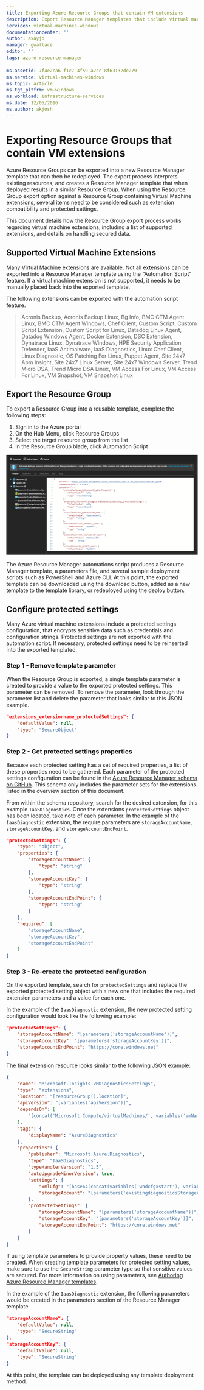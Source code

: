 ```yaml
---
title: Exporting Azure Resource Groups that contain VM extensions 
description: Export Resource Manager templates that include virtual machine extensions.
services: virtual-machines-windows
documentationcenter: ''
author: axayjo
manager: gwallace
editor: ''
tags: azure-resource-manager

ms.assetid: 7f4e2ca6-f1c7-4f59-a2cc-8f63132de279
ms.service: virtual-machines-windows
ms.topic: article
ms.tgt_pltfrm: vm-windows
ms.workload: infrastructure-services
ms.date: 12/05/2016
ms.author: akjosh
---
```


# Exporting Resource Groups that contain VM extensions

Azure Resource Groups can be exported into a new Resource Manager template that can then be redeployed. The export process interprets existing resources, and creates a Resource Manager template that when deployed results in a similar Resource Group. When using the Resource Group export option against a Resource Group containing Virtual Machine extensions, several items need to be considered such as extension compatibility and protected settings.

This document details how the Resource Group export process works regarding virtual machine extensions, including a list of supported extensions, and details on handling secured data.

## Supported Virtual Machine Extensions

Many Virtual Machine extensions are available. Not all extensions can be exported into a Resource Manager template using the “Automation Script” feature. If a virtual machine extension is not supported, it needs to be manually placed back into the exported template.

The following extensions can be exported with the automation script feature.

> Acronis Backup, Acronis Backup Linux, Bg Info, BMC CTM Agent Linux, BMC CTM Agent Windows, Chef Client, Custom Script, Custom Script Extension, Custom Script for Linux, Datadog Linux Agent, Datadog Windows Agent, Docker Extension, DSC Extension, Dynatrace Linux, Dynatrace Windows, HPE Security Application Defender, IaaS Antimalware, IaaS Diagnostics, Linux Chef Client, Linux Diagnostic, OS Patching For Linux, Puppet Agent, Site 24x7 Apm Insight, Site 24x7 Linux Server, Site 24x7 Windows Server, Trend Micro DSA, Trend Micro DSA Linux, VM Access For Linux, VM Access For Linux, VM Snapshot, VM Snapshot Linux

## Export the Resource Group

To export a Resource Group into a reusable template, complete the following steps:

1. Sign in to the Azure portal
2. On the Hub Menu, click Resource Groups
3. Select the target resource group from the list
4. In the Resource Group blade, click Automation Script

![Template Export](./media/export-templates/template-export.png)

The Azure Resource Manager automations script produces a Resource Manager template, a parameters file, and several sample deployment scripts such as PowerShell and Azure CLI. At this point, the exported template can be downloaded using the download button, added as a new template to the template library, or redeployed using the deploy button.

## Configure protected settings

Many Azure virtual machine extensions include a protected settings configuration, that encrypts sensitive data such as credentials and configuration strings. Protected settings are not exported with the automation script. If necessary, protected settings need to be reinserted into the exported templated.

### Step 1 - Remove template parameter

When the Resource Group is exported, a single template parameter is created to provide a value to the exported protected settings. This parameter can be removed. To remove the parameter, look through the parameter list and delete the parameter that looks similar to this JSON example.

```json
"extensions_extensionname_protectedSettings": {
	"defaultValue": null,
	"type": "SecureObject"
}
```

### Step 2 - Get protected settings properties

Because each protected setting has a set of required properties, a list of these properties need to be gathered. Each parameter of the protected settings configuration can be found in the [Azure Resource Manager schema on GitHub](https://raw.githubusercontent.com/Azure/azure-resource-manager-schemas/master/schemas/2015-08-01/Microsoft.Compute.json). This schema only includes the parameter sets for the extensions listed in the overview section of this document. 

From within the schema repository, search for the desired extension, for this example `IaaSDiagnostics`. Once the extensions `protectedSettings` object has been located, take note of each parameter. In the example of the `IaasDiagnostic` extension, the require parameters are `storageAccountName`, `storageAccountKey`, and `storageAccountEndPoint`.

```json
"protectedSettings": {
	"type": "object",
	"properties": {
		"storageAccountName": {
			"type": "string"
		},
		"storageAccountKey": {
			"type": "string"
		},
		"storageAccountEndPoint": {
			"type": "string"
		}
	},
	"required": [
		"storageAccountName",
		"storageAccountKey",
		"storageAccountEndPoint"
	]
}
```

### Step 3 - Re-create the protected configuration

On the exported template, search for `protectedSettings` and replace the exported protected setting object with a new one that includes the required extension parameters and a value for each one.

In the example of the `IaasDiagnostic` extension, the new protected setting configuration would look like the following example:

```json
"protectedSettings": {
	"storageAccountName": "[parameters('storageAccountName')]",
	"storageAccountKey": "[parameters('storageAccountKey')]",
	"storageAccountEndPoint": "https://core.windows.net"
}
```

The final extension resource looks similar to the following JSON example:

```json
{
	"name": "Microsoft.Insights.VMDiagnosticsSettings",
	"type": "extensions",
	"location": "[resourceGroup().location]",
	"apiVersion": "[variables('apiVersion')]",
	"dependsOn": [
		"[concat('Microsoft.Compute/virtualMachines/', variables('vmName'))]"
	],
	"tags": {
		"displayName": "AzureDiagnostics"
	},
	"properties": {
		"publisher": "Microsoft.Azure.Diagnostics",
		"type": "IaaSDiagnostics",
		"typeHandlerVersion": "1.5",
		"autoUpgradeMinorVersion": true,
		"settings": {
			"xmlCfg": "[base64(concat(variables('wadcfgxstart'), variables('wadmetricsresourceid'), variables('vmName'), variables('wadcfgxend')))]",
			"storageAccount": "[parameters('existingdiagnosticsStorageAccountName')]"
		},
		"protectedSettings": {
			"storageAccountName": "[parameters('storageAccountName')]",
			"storageAccountKey": "[parameters('storageAccountKey')]",
			"storageAccountEndPoint": "https://core.windows.net"
		}
	}
}
```

If using template parameters to provide property values, these need to be created. When creating template parameters for protected setting values, make sure to use the `SecureString` parameter type so that sensitive values are secured. For more information on using parameters, see [Authoring Azure Resource Manager templates](../../azure-resource-manager/templates/template-syntax.md).

In the example of the `IaasDiagnostic` extension, the following parameters would be created in the parameters section of the Resource Manager template.

```json
"storageAccountName": {
	"defaultValue": null,
	"type": "SecureString"
},
"storageAccountKey": {
	"defaultValue": null,
	"type": "SecureString"
}
```

At this point, the template can be deployed using any template deployment method.
